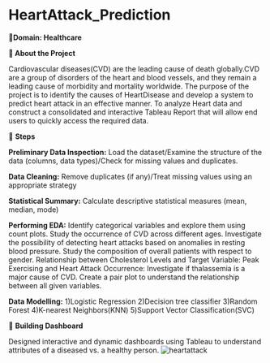 # HeartAttack_Prediction

**🔹Domain: Healthcare**

**🔹 About the Project**

Cardiovascular diseases(CVD) are the leading cause of death globally.CVD are a group of disorders of the heart and blood vessels, and they remain a leading cause of morbidity and mortality worldwide.
The purpose of the project is to identify the causes of HeartDisease and develop a system to predict heart attack in an effective manner. To analyze Heart data and construct a consolidated and interactive Tableau Report that will allow end users to quickly access the required data.

🔸 **Steps**

**Preliminary Data Inspection:** 
Load the dataset/Examine the structure of the data (columns, data types)/Check for missing values and duplicates.

**Data Cleaning:** 
Remove duplicates (if any)/Treat missing values using an appropriate strategy

**Statistical Summary:** 
Calculate descriptive statistical measures (mean, median, mode)

**Performing EDA:** 
Identify categorical variables and explore them using count plots.
Study the occurrence of CVD across different ages.
Investigate the possibility of detecting heart attacks based on anomalies in resting blood pressure.
Study the composition of overall patients with respect to gender.
Relationship between Cholesterol Levels and Target Variable:
Peak Exercising and Heart Attack Occurrence:
Investigate if thalassemia is a major cause of CVD.
Create a pair plot to understand the relationship between all given variables.

**Data Modelling:** 
1)Logistic Regression
2)Decision tree classifier
3)Random Forest
4)K-nearest Neighbors(KNN)
5)Support Vector Classification(SVC)


🔹 **Building Dashboard**

Designed interactive and dynamic dashboards using Tableau to understand attributes of a diseased vs. a healthy person.
![heartattack](https://github.com/nidhidivecha/HeartAttack_Prediction-/assets/54711762/f7f86e49-1fe1-4f5d-a1e1-9b1085600291)

